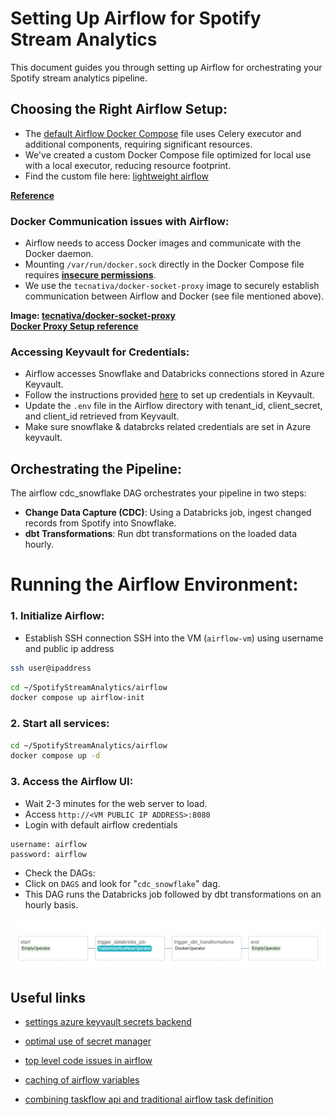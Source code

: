 # Setting Up Airflow for Spotify Stream Analytics

This document guides you through setting up Airflow for orchestrating your Spotify stream analytics pipeline.


## Choosing the Right Airflow Setup:

- The [default Airflow Docker Compose](https://airflow.apache.org/docs/apache-airflow/stable/howto/docker-compose/index.html#fetching-docker-compose-yaml) file uses Celery executor and additional components, requiring significant resources.
- We've created a custom Docker Compose file optimized for local use with a local executor, reducing resource footprint.
- Find the custom file here: [lightweight airflow](https://github.com/vishalsingh17/SpotifyStreamAnalytics/blob/main/airflow/docker-compose.yml)


**[Reference](https://medium.com/@alexroperez4/docker-airflow-gcp-80ef9280fbd3)**

### Docker Communication issues with Airflow:

- Airflow needs to access Docker images and communicate with the Docker daemon.
- Mounting `/var/run/docker.sock` directly in the Docker Compose file requires **[insecure permissions](https://stackoverflow.com/questions/51342810/how-to-fix-dial-unix-var-run-docker-sock-connect-permission-denied-when-gro)**.
- We use the `tecnativa/docker-socket-proxy` image to securely establish communication between Airflow and Docker (see file mentioned above).

**Image: [tecnativa/docker-socket-proxy](https://hub.docker.com/r/tecnativa/docker-socket-proxy)** <br>
**[Docker Proxy Setup reference](https://medium.com/@benjcabalonajr_56579/using-docker-operator-on-airflow-running-inside-a-docker-container-7df5286daaa5)**

### Accessing Keyvault for Credentials:

- Airflow accesses Snowflake and Databricks connections stored in Azure Keyvault.
- Follow the instructions provided [here](https://github.com/vishalsingh17/SpotifyStreamAnalytics/blob/main/setup/azure.md#create-app-using-app-registrations) to set up credentials in Keyvault.
- Update the `.env` file in the Airflow directory with tenant_id, client_secret, and client_id retrieved from Keyvault.
- Make sure snowflake & databrcks related credentials are set in Azure keyvault.

## Orchestrating the Pipeline:

The airflow cdc_snowflake DAG orchestrates your pipeline in two steps:
- **Change Data Capture (CDC)**: Using a Databricks job, ingest changed records from Spotify into Snowflake.
- **dbt Transformations**: Run dbt transformations on the loaded data hourly.

# Running the Airflow Environment:
### 1. Initialize Airflow:

- Establish SSH connection
SSH into the VM (`airflow-vm`) using username and public ip address
```bash
ssh user@ipaddress
```

```bash
cd ~/SpotifyStreamAnalytics/airflow
docker compose up airflow-init
```
### 2. Start all services:
```bash
cd ~/SpotifyStreamAnalytics/airflow
docker compose up -d
```

### 3. Access the Airflow UI:
- Wait 2-3 minutes for the web server to load.
- Access `http://<VM PUBLIC IP ADDRESS>:8080`
- Login with default airflow credentials 
```
username: airflow
password: airflow
```
- Check the DAGs:
- Click on `DAGS` and look for "`cdc_snowflake`" dag.
- This DAG runs the Databricks job followed by dbt transformations on an hourly basis.

![](../images/airflow/cdc_snowflake_dag.png)

## Useful links
- [settings azure keyvault secrets backend](https://learn.microsoft.com/en-us/azure/data-factory/enable-azure-key-vault-for-managed-airflow)

- [optimal use of secret manager](https://medium.com/apache-airflow/setting-up-aws-secrets-backends-with-airflow-in-a-cost-effective-way-dac2d2c43f13)

- [top level code issues in airflow](https://medium.com/apache-airflow/avoiding-the-pitfalls-of-top-level-dag-code-fa480d9e75c6)

- [caching of airflow variables](https://marclamberti.com/blog/variables-with-apache-airflow/)

- [combining taskflow api and traditional airflow task definition](https://medium.com/apache-airflow/unleashing-the-power-of-taskflow-api-in-apache-airflow-371637089141)


